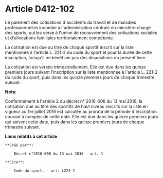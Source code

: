 # Article D412-102

Le paiement des cotisations d'accidents du travail et de maladies professionnelles incombe à l'administration centrale du
ministère chargé des sports, qui les verse à l'union de recouvrement des cotisations sociales et d'allocations familiales
territorialement compétente. 

La cotisation est due au titre de chaque sportif inscrit sur la liste mentionnée à l'article L. 221-2 du code du sport et
pour la durée de cette inscription, lorsqu'il ne bénéficie pas des dispositions du présent livre. 

La cotisation est versée trimestriellement. Elle est due dans les quinze premiers jours suivant l'inscription sur la liste
mentionnée à l'article L. 221-2 du code du sport, puis dans les quinze premiers jours de chaque trimestre suivant.

**Nota:**

Conformément à l'article 2 du décret n° 2016-608 du 13 mai 2016, la cotisation due au titre des sportifs de haut niveau
inscrits sur la liste en vigueur au 1er juillet 2016 est calculée au prorata de la période d'inscription courant à compter de
cette date. Elle est due dans les quinze premiers jours qui suivent cette date, puis dans les quinze premiers jours de chaque
trimestre suivant.

**Liens relatifs à cet article**

	**Créé par**:

	  - Décret n°2016-608 du 13 mai 2016 - art. 1

	**Cite**:

	  - Code du sport. - art. L221-2
